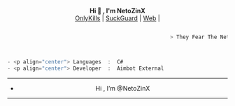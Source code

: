 <p align='center'>
  <b>Hi 👋 , I'm NetoZinX</b><br>
  <a href="https://discord.gg/bHzDKduhHF">OnlyKills</a> |
  <a href="https://discord.gg/KnAjnSZ3ms">SuckGuard</a> |
  <a href="https://github.com/NetoZinX">Web</a> |



```bash

                                                    > They Fear The NetoZinX !

```

```csharp


- <p align="center"> Languages  :  C#
- <p align="center"> Developer  :  Aimbot External

```

------------												
- <p align="center"> Hi , I’m @NetoZinX
-----------------

<!---
NetoZinX Web/NetoZinX Web is a ✨ special ✨ repository because its `README.md` (this file) appears on your GitHub profile.
You can click the Preview link to take a look at your changes.
--->
